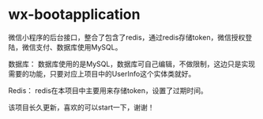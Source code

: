 # wx-bootapplication
微信小程序的后台接口，整合了包含了redis，通过redis存储token，微信授权登陆，微信支付、数据库使用MySQL。


数据库：
  数据库使用的是MySQL，数据库可自己编辑，不做限制，这边只是实现需要的功能，只要对应上项目中的UserInfo这个实体类就好。
  
Redis：
  redis在本项目中主要用来存储token，设置了过期时间。
  
该项目长久更新，喜欢的可以start一下，谢谢！

  





